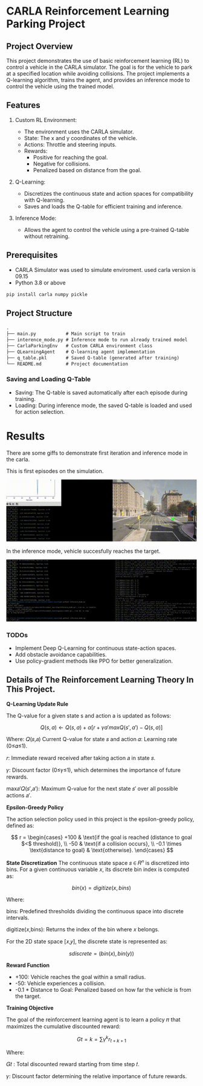 # CARLA Reinforcement Learning Parking Project

## Project Overview
This project demonstrates the use of basic reinforcement learning (RL) to control a vehicle in the CARLA simulator. The goal is for the vehicle to park at a specified location while avoiding collisions. The project implements a Q-learning algorithm, trains the agent, and provides an inference mode to control the vehicle using the trained model.

## Features
1. Custom RL Environment:

    * The environment uses the CARLA simulator.
    * State: The x and y coordinates of the vehicle.
    * Actions: Throttle and steering inputs.
    * Rewards:
        * Positive for reaching the goal.
        * Negative for collisions.
        * Penalized based on distance from the goal.

2. Q-Learning:
    * Discretizes the continuous state and action spaces for compatibility with Q-learning.
    * Saves and loads the Q-table for efficient training and inference.

3. Inference Mode:
    * Allows the agent to control the vehicle using a pre-trained Q-table without retraining.

## Prerequisites
* CARLA Simulator was used to simulate enviroment. used carla version is 09.15
* Python 3.8 or above

```bash
pip install carla numpy pickle
```

## Project Structure
    .
    ├── main.py           # Main script to train 
    ├── interence_mode.py # Inference mode to run already trained model 
    ├── CarlaParkingEnv   # Custom CARLA environment class
    ├── QLearningAgent    # Q-learning agent implementation
    ├── q_table.pkl       # Saved Q-table (generated after training)
    └── README.md         # Project documentation

### Saving and Loading Q-Table
* Saving: The Q-table is saved automatically after each episode during training.
* Loading: During inference mode, the saved Q-table is loaded and used for action selection.

# Results
There are some giffs to demonstrate first iteration and inference mode in the carla.

This is first episodes on the simulation.

![Watch Video](videos/first_iteration.gif)

In the inference mode, vehicle succesfully reaches the target.

![Watch Video](videos/result.gif)



### TODOs
* Implement Deep Q-Learning for continuous state-action spaces.
* Add obstacle avoidance capabilities.
* Use policy-gradient methods like PPO for better generalization.

## Details of The Reinforcement Learning Theory In This Project.

**Q-Learning Update Rule**

The Q-value for a given state s  and action a is updated as follows:

$$
Q(s,a)←Q(s,a)+α[r+γa′maxQ(s′,a′)−Q(s,a)]
$$

Where:
𝑄(𝑠,𝑎) Current Q-value for state 𝑠 and action 𝛼: Learning rate (0≤𝛼≤1).

𝑟: Immediate reward received after taking action 𝑎 in state 𝑠.

𝛾: Discount factor (0≤𝛾≤1), which determines the importance of future rewards.

max𝑎′𝑄(𝑠′,𝑎′)​: Maximum Q-value for the next state 𝑠′ over all possible actions 𝑎′.


**Epsilon-Greedy Policy**

The action selection policy used in this project is the epsilon-greedy policy, defined as:

$$
r =
\begin{cases} 
+100 & \text{if the goal is reached (distance to goal $<$ threshold)}, \\ 
-50 & \text{if a collision occurs}, \\
-0.1 \times \text{distance to goal} & \text{otherwise}.
\end{cases}
$$


**State Discretization**
The continuous state space 𝑠 ∈ 𝑅<sup>𝑛</sup>​ is discretized into bins. For a given continuous variable 𝑥, its discrete bin index is computed as:

$$
bin(x)=digitize(x,bins)
$$

Where:

bins: Predefined thresholds dividing the continuous space into discrete intervals.

digitize(𝑥,bins): Returns the index of the bin where 𝑥 belongs.

For the 2D state space [𝑥,𝑦], the discrete state is represented as:

$$
sdiscrete=(bin(x),bin(y))
$$

**Reward Function**
* +100: Vehicle reaches the goal within a small radius.
* -50: Vehicle experiences a collision.
* -0.1 * Distance to Goal: Penalized based on how far the vehicle is from the target.

**Training Objective**

The goal of the reinforcement learning agent is to learn a policy 𝜋 that maximizes the cumulative discounted reward:

$$
Gt​ = k=∑γ^kr_{t+k+1}
$$

Where:

𝐺𝑡 : Total discounted reward starting from time step 𝑡.

𝛾: Discount factor determining the relative importance of future rewards.
